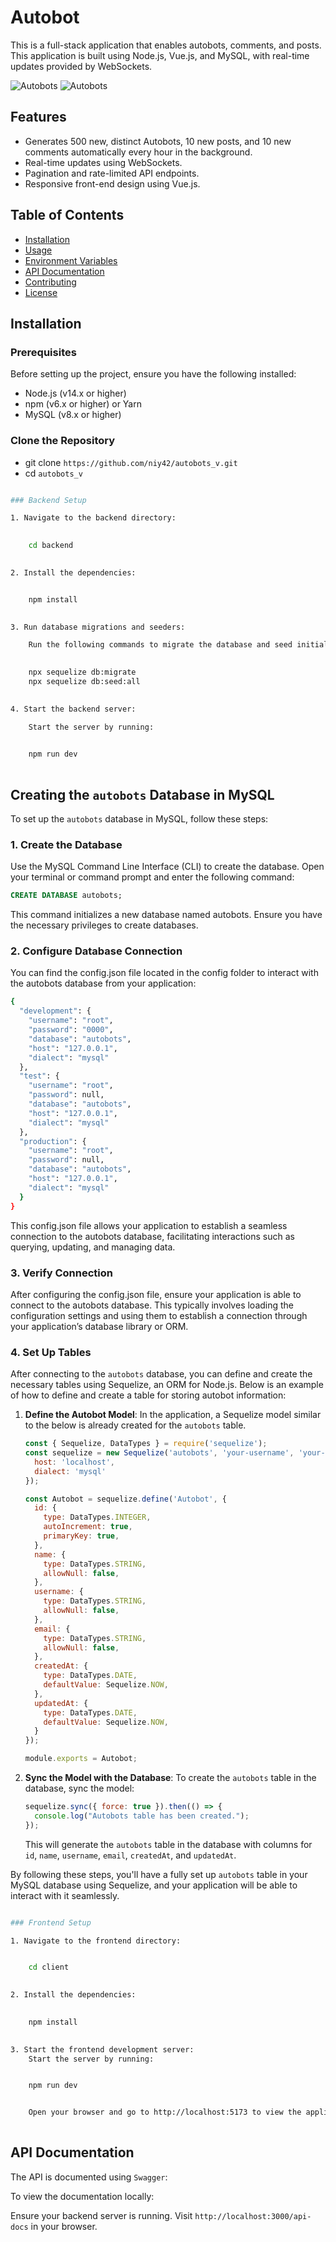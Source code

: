 # Autobot

This is a full-stack application that enables autobots, comments, and posts. This application is built using Node.js, Vue.js, and MySQL, with real-time updates provided by WebSockets.

![Autobots](https://github.com/niy42/autobot_v/blob/main/client/src/assets/autobots.png)
![Autobots](https://github.com/niy42/autobot_v/blob/main/client/src/assets/auto.gif)

## Features

- Generates 500 new, distinct Autobots, 10 new posts, and 10 new comments automatically every hour in the background.
- Real-time updates using WebSockets.
- Pagination and rate-limited API endpoints.
- Responsive front-end design using Vue.js.

## Table of Contents

- [Installation](#installation)
- [Usage](#usage)
- [Environment Variables](#environment-variables)
- [API Documentation](#api-documentation)
- [Contributing](#contributing)
- [License](#license)

## Installation

### Prerequisites

Before setting up the project, ensure you have the following installed:

- Node.js (v14.x or higher)
- npm (v6.x or higher) or Yarn
- MySQL (v8.x or higher)

### Clone the Repository


- git clone `https://github.com/niy42/autobots_v.git` 
- cd `autobots_v`

```bash

### Backend Setup

1. Navigate to the backend directory:

    
    cd backend
    

2. Install the dependencies:


    npm install
   

3. Run database migrations and seeders:

    Run the following commands to migrate the database and seed initial data:

    
    npx sequelize db:migrate
    npx sequelize db:seed:all
 

4. Start the backend server:

    Start the server by running:

   
    npm run dev
 
```
## **Creating the `autobots` Database in MySQL**

To set up the `autobots` database in MySQL, follow these steps:

### 1. Create the Database

Use the MySQL Command Line Interface (CLI) to create the database. Open your terminal or command prompt and enter the following command:

```sql
CREATE DATABASE autobots;
```
This command initializes a new database named autobots. Ensure you have the necessary privileges to create databases.

### 2. Configure Database Connection
You can find the config.json file located in the config folder to interact with the autobots database from your application:

```bash
{
  "development": {
    "username": "root",
    "password": "0000",
    "database": "autobots",
    "host": "127.0.0.1",
    "dialect": "mysql"
  },
  "test": {
    "username": "root",
    "password": null,
    "database": "autobots",
    "host": "127.0.0.1",
    "dialect": "mysql"
  },
  "production": {
    "username": "root",
    "password": null,
    "database": "autobots",
    "host": "127.0.0.1",
    "dialect": "mysql"
  }
}

```
This config.json file allows your application to establish a seamless connection to the autobots database, facilitating interactions such as querying, updating, and managing data.

### 3. Verify Connection
After configuring the config.json file, ensure your application is able to connect to the autobots database. This typically involves loading the configuration settings and using them to establish a connection through your application’s database library or ORM.

### 4. Set Up Tables

After connecting to the `autobots` database, you can define and create the necessary tables using Sequelize, an ORM for Node.js. Below is an example of how to define and create a table for storing autobot information:

1. **Define the Autobot Model**: In the application, a Sequelize model similar to the below is already created for the `autobots` table.

    ```javascript
    const { Sequelize, DataTypes } = require('sequelize');
    const sequelize = new Sequelize('autobots', 'your-username', 'your-password', {
      host: 'localhost',
      dialect: 'mysql'
    });

    const Autobot = sequelize.define('Autobot', {
      id: {
        type: DataTypes.INTEGER,
        autoIncrement: true,
        primaryKey: true,
      },
      name: {
        type: DataTypes.STRING,
        allowNull: false,
      },
      username: {
        type: DataTypes.STRING,
        allowNull: false,
      },
      email: {
        type: DataTypes.STRING,
        allowNull: false,
      },
      createdAt: {
        type: DataTypes.DATE,
        defaultValue: Sequelize.NOW,
      },
      updatedAt: {
        type: DataTypes.DATE,
        defaultValue: Sequelize.NOW,
      }
    });

    module.exports = Autobot;
    ```

2. **Sync the Model with the Database**: To create the `autobots` table in the database, sync the model:

    ```javascript
    sequelize.sync({ force: true }).then(() => {
      console.log("Autobots table has been created.");
    });
    ```

    This will generate the `autobots` table in the database with columns for `id`, `name`, `username`, `email`, `createdAt`, and `updatedAt`.

By following these steps, you'll have a fully set up `autobots` table in your MySQL database using Sequelize, and your application will be able to interact with it seamlessly.

```bash

### Frontend Setup

1. Navigate to the frontend directory:


    cd client
    

2. Install the dependencies:

    
    npm install
    

3. Start the frontend development server:
    Start the server by running:


    npm run dev


    Open your browser and go to http://localhost:5173 to view the application.
    
```
## **API Documentation**
The API is documented using `Swagger`:

To view the documentation locally:

Ensure your backend server is running.
Visit `http://localhost:3000/api-docs` in your browser.